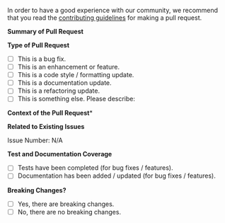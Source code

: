 In order to have a good experience with our community, we recommend that you read the [contributing guidelines](https://github.com/vmware-samples/packer-examples-for-vsphere/blob/main/CONTRIBUTING.md) for making a pull request.

**Summary of Pull Request**

<!--
    Please provide a clear and concise description of the pull request.
-->

**Type of Pull Request**

<!--
    Please check the one that applies to this pull request using "x".
-->

- [ ] This is a bug fix.
- [ ] This is an enhancement or feature.
- [ ] This is a code style / formatting update.
- [ ] This is a documentation update.
- [ ] This is a refactoring update.
- [ ] This is something else.
      Please describe:

**Context of the Pull Request***

<!--
    Please describe the current behavior that you are modifying or link to a relevant issue.
-->

**Related to Existing Issues**

<!--
  Is this related to any GitHub issue(s)?
-->

Issue Number: N/A

**Test and Documentation Coverage**

<!--
    Please check the one that applies to this pull request using "x".
-->

- [ ] Tests have been completed (for bug fixes / features).
- [ ] Documentation has been added / updated (for bug fixes / features).

**Breaking Changes?**

<!--
    Please check the one that applies to this pull request using "x".
-->

- [ ] Yes, there are breaking changes.
- [ ] No, there are no breaking changes.

<!--
    If this pull request contains a breaking change, please describe the impact and mitigation path.
-->
